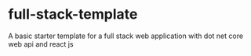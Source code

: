 # full-stack-template
A basic starter template for a full stack web application with dot net core web api and react js
